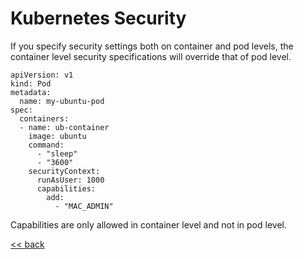# Kubernetes Security

If you specify security settings both on container and pod levels, the container level security specifications will
override that of pod level.

```
apiVersion: v1
kind: Pod
metadata:
  name: my-ubuntu-pod
spec:
  containers:
  - name: ub-container
    image: ubuntu
    command:
      - "sleep"
      - "3600"
    securityContext:
      runAsUser: 1000
      capabilities:
        add: 
          - "MAC_ADMIN"
```

Capabilities are only allowed in container level and not in pod level.

[<< back](index.md)
